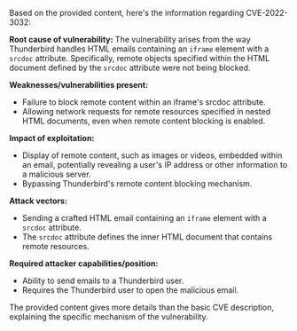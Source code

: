 Based on the provided content, here's the information regarding CVE-2022-3032:

**Root cause of vulnerability:**
The vulnerability arises from the way Thunderbird handles HTML emails containing an `iframe` element with a `srcdoc` attribute. Specifically, remote objects specified within the HTML document defined by the `srcdoc` attribute were not being blocked.

**Weaknesses/vulnerabilities present:**
- Failure to block remote content within an iframe's srcdoc attribute.
- Allowing network requests for remote resources specified in nested HTML documents, even when remote content blocking is enabled.

**Impact of exploitation:**
- Display of remote content, such as images or videos, embedded within an email, potentially revealing a user's IP address or other information to a malicious server.
- Bypassing Thunderbird's remote content blocking mechanism.

**Attack vectors:**
- Sending a crafted HTML email containing an `iframe` element with a `srcdoc` attribute.
- The `srcdoc` attribute defines the inner HTML document that contains remote resources.

**Required attacker capabilities/position:**
- Ability to send emails to a Thunderbird user.
- Requires the Thunderbird user to open the malicious email.

The provided content gives more details than the basic CVE description, explaining the specific mechanism of the vulnerability.